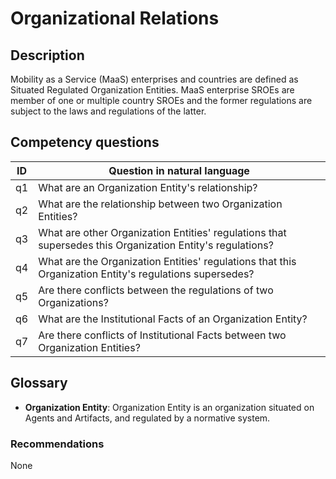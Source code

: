 # Organizational Relations

## Description
Mobility as a Service (MaaS) enterprises and countries are defined as Situated Regulated Organization Entities. MaaS enterprise SROEs are member of one or multiple country SROEs and the former regulations are subject to the laws and regulations of the latter.

## Competency questions

| ID | Question in natural language |
|---|---|
| q1 | What are an Organization Entity's relationship? |
| q2 | What are the relationship between two Organization Entities? |
| q3 | What are other Organization Entities' regulations that supersedes this Organization Entity's regulations? |
| q4 | What are the Organization Entities' regulations that this Organization Entity's regulations supersedes? |
| q5 | Are there conflicts between the regulations of two Organizations? |
| q6 | What are the Institutional Facts of an Organization Entity? |
| q7 | Are there conflicts of Institutional Facts between two Organization Entities? |

## Glossary

* **Organization Entity**: Organization Entity is an organization situated on Agents and Artifacts, and regulated by a normative system.

### Recommendations

None